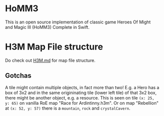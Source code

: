 # HoMM3 
This is an open source implementation of classic game Heroes Of Might and Magic III (HoMM3) Complete in Swift.

# H3M Map File structure
Do check out [H3M.md](H3M.md) for map file structure.

## Gotchas
A tile might contain multiple objects, in fact more than two! E.g. a Hero has a box of 3x2 and in the same origininating tile (lower left tile) of that 3x2 box, there might be another object, e.g. a resource. This is seen on tile `(x: 25, y: 65)` on vanilla RoE map "Race for Ardintinny.h3m". Or on map "Rebellion" at `(x: 52, y: 57)` there is a `mountain`, `rock` and `crystalCavern`.